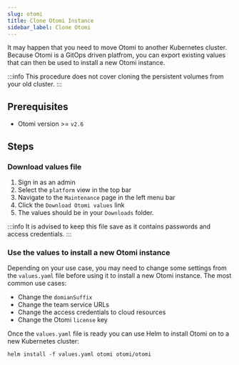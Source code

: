 ```yaml
---
slug: otomi
title: Clone Otomi Instance
sidebar_label: Clone Otomi
---
```


It may happen that you need to move Otomi to another Kubernetes cluster. Because Otomi is a GitOps driven platfrom, you can export existing values that can then be used to install a new Otomi instance.

:::info
This procedure does not cover cloning the persistent volumes from your old cluster.
:::

## Prerequisites

- Otomi version >= `v2.6`

## Steps

### Download values file

1. Sign in as an admin
2. Select the `platform` view in the top bar
3. Navigate to the `Maintenance` page in the left menu bar
4. Click the `Download Otomi values` link
5. The values should be in your `Downloads` folder.

:::info
It is advised to keep this file save as it contains passwords and access credentials.
:::

### Use the values to install a new Otomi instance

Depending on your use case, you may need to change some settings from the `values.yaml` file before using it to install a new Otomi instance. The most common use cases:

- Change the `domianSuffix`
- Change the team service URLs
- Change the access credentials to cloud resources
- Change the Otomi `license` key

Once the `values.yaml` file is ready you can use Helm to install Otomi on to a new Kubernetes cluster:

```
helm install -f values.yaml otomi otomi/otomi
```
